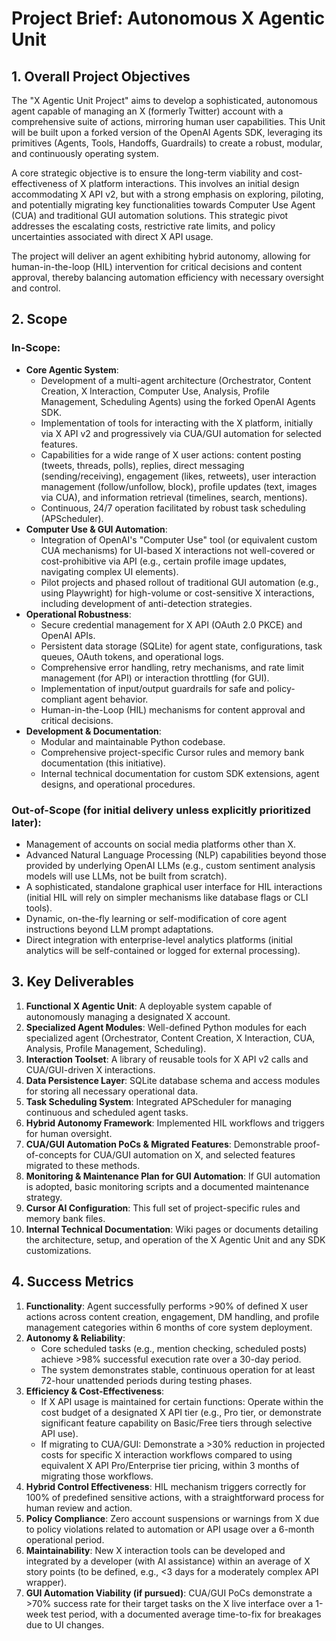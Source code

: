 # Project Brief: Autonomous X Agentic Unit

## 1. Overall Project Objectives

The "X Agentic Unit Project" aims to develop a sophisticated, autonomous agent capable of managing an X (formerly Twitter) account with a comprehensive suite of actions, mirroring human user capabilities. This Unit will be built upon a forked version of the OpenAI Agents SDK, leveraging its primitives (Agents, Tools, Handoffs, Guardrails) to create a robust, modular, and continuously operating system.

A core strategic objective is to ensure the long-term viability and cost-effectiveness of X platform interactions. This involves an initial design accommodating X API v2, but with a strong emphasis on exploring, piloting, and potentially migrating key functionalities towards Computer Use Agent (CUA) and traditional GUI automation solutions. This strategic pivot addresses the escalating costs, restrictive rate limits, and policy uncertainties associated with direct X API usage.

The project will deliver an agent exhibiting hybrid autonomy, allowing for human-in-the-loop (HIL) intervention for critical decisions and content approval, thereby balancing automation efficiency with necessary oversight and control.

## 2. Scope

### In-Scope:

*   **Core Agentic System**:
    *   Development of a multi-agent architecture (Orchestrator, Content Creation, X Interaction, Computer Use, Analysis, Profile Management, Scheduling Agents) using the forked OpenAI Agents SDK.
    *   Implementation of tools for interacting with the X platform, initially via X API v2 and progressively via CUA/GUI automation for selected features.
    *   Capabilities for a wide range of X user actions: content posting (tweets, threads, polls), replies, direct messaging (sending/receiving), engagement (likes, retweets), user interaction management (follow/unfollow, block), profile updates (text, images via CUA), and information retrieval (timelines, search, mentions).
    *   Continuous, 24/7 operation facilitated by robust task scheduling (APScheduler).
*   **Computer Use & GUI Automation**:
    *   Integration of OpenAI's "Computer Use" tool (or equivalent custom CUA mechanisms) for UI-based X interactions not well-covered or cost-prohibitive via API (e.g., certain profile image updates, navigating complex UI elements).
    *   Pilot projects and phased rollout of traditional GUI automation (e.g., using Playwright) for high-volume or cost-sensitive X interactions, including development of anti-detection strategies.
*   **Operational Robustness**:
    *   Secure credential management for X API (OAuth 2.0 PKCE) and OpenAI APIs.
    *   Persistent data storage (SQLite) for agent state, configurations, task queues, OAuth tokens, and operational logs.
    *   Comprehensive error handling, retry mechanisms, and rate limit management (for API) or interaction throttling (for GUI).
    *   Implementation of input/output guardrails for safe and policy-compliant agent behavior.
    *   Human-in-the-Loop (HIL) mechanisms for content approval and critical decisions.
*   **Development & Documentation**:
    *   Modular and maintainable Python codebase.
    *   Comprehensive project-specific Cursor rules and memory bank documentation (this initiative).
    *   Internal technical documentation for custom SDK extensions, agent designs, and operational procedures.

### Out-of-Scope (for initial delivery unless explicitly prioritized later):

*   Management of accounts on social media platforms other than X.
*   Advanced Natural Language Processing (NLP) capabilities beyond those provided by underlying OpenAI LLMs (e.g., custom sentiment analysis models will use LLMs, not be built from scratch).
*   A sophisticated, standalone graphical user interface for HIL interactions (initial HIL will rely on simpler mechanisms like database flags or CLI tools).
*   Dynamic, on-the-fly learning or self-modification of core agent instructions beyond LLM prompt adaptations.
*   Direct integration with enterprise-level analytics platforms (initial analytics will be self-contained or logged for external processing).

## 3. Key Deliverables

1.  **Functional X Agentic Unit**: A deployable system capable of autonomously managing a designated X account.
2.  **Specialized Agent Modules**: Well-defined Python modules for each specialized agent (Orchestrator, Content Creation, X Interaction, CUA, Analysis, Profile Management, Scheduling).
3.  **Interaction Toolset**: A library of reusable tools for X API v2 calls and CUA/GUI-driven X interactions.
4.  **Data Persistence Layer**: SQLite database schema and access modules for storing all necessary operational data.
5.  **Task Scheduling System**: Integrated APScheduler for managing continuous and scheduled agent tasks.
6.  **Hybrid Autonomy Framework**: Implemented HIL workflows and triggers for human oversight.
7.  **CUA/GUI Automation PoCs & Migrated Features**: Demonstrable proof-of-concepts for CUA/GUI automation on X, and selected features migrated to these methods.
8.  **Monitoring & Maintenance Plan for GUI Automation**: If GUI automation is adopted, basic monitoring scripts and a documented maintenance strategy.
9.  **Cursor AI Configuration**: This full set of project-specific rules and memory bank files.
10. **Internal Technical Documentation**: Wiki pages or documents detailing the architecture, setup, and operation of the X Agentic Unit and any SDK customizations.

## 4. Success Metrics

1.  **Functionality**: Agent successfully performs >90% of defined X user actions across content creation, engagement, DM handling, and profile management categories within 6 months of core system deployment.
2.  **Autonomy & Reliability**:
    *   Core scheduled tasks (e.g., mention checking, scheduled posts) achieve >98% successful execution rate over a 30-day period.
    *   The system demonstrates stable, continuous operation for at least 72-hour unattended periods during testing phases.
3.  **Efficiency & Cost-Effectiveness**:
    *   If X API usage is maintained for certain functions: Operate within the cost budget of a designated X API tier (e.g., Pro tier, or demonstrate significant feature capability on Basic/Free tiers through selective API use).
    *   If migrating to CUA/GUI: Demonstrate a >30% reduction in projected costs for specific X interaction workflows compared to using equivalent X API Pro/Enterprise tier pricing, within 3 months of migrating those workflows.
4.  **Hybrid Control Effectiveness**: HIL mechanism triggers correctly for 100% of predefined sensitive actions, with a straightforward process for human review and action.
5.  **Policy Compliance**: Zero account suspensions or warnings from X due to policy violations related to automation or API usage over a 6-month operational period.
6.  **Maintainability**: New X interaction tools can be developed and integrated by a developer (with AI assistance) within an average of X story points (to be defined, e.g., <3 days for a moderately complex API wrapper).
7.  **GUI Automation Viability (if pursued)**: CUA/GUI PoCs demonstrate a >70% success rate for their target tasks on the X live interface over a 1-week test period, with a documented average time-to-fix for breakages due to UI changes.